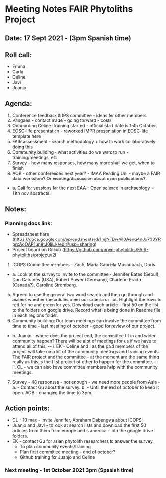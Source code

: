 # Meeting Notes FAIR Phytoliths Project

## Date: 17 Sept 2021 - (3pm Spanish time)

## Roll call:
* Emma 
* Carla
* Céline
* Javi
* Juanjo

## Agenda:
1. Conference feedback & IPS committee - ideas for other members
2. Pangaea - contact made - going forward - costs
3. Onboarding Celine- training started - official start date is 15th October.
4. EOSC-life presentation - reworked IMPR presentation in EOSC-life template here 
5. FAIR assessment - search methodology + how to work collaboratively doing this
6. Community building - what activities do we want to run - training/meetings, etc
7. Survey - how many responses, how many more shall we get, when to finish
8. AOB - other conferences next year? - IMAA Reading Uni - maybe a FAIR data workshop? Or meeting/discussion about open publications? 
- a. Call for sessions for the next EAA - Open science in archaeology = 11th nov abstracts.
## Notes:
### Planning docs link: 
* Spreadsheet here (https://docs.google.com/spreadsheets/d/1mjNTBw4iI0Aenq4nJx739YRprcAoOAP1un8tJ0ljlJk/edit?usp=sharing) 
* Project board on Github (https://github.com/open-phytoliths/FAIR-phytoliths/projects/2)

1. ICOPS Committee members - Zach, Maria Gabriela Musaubach, Doris
 - a. Look at the survey to invite to the committee - Jennifer Bates (Seoul), Dan Cabanes (USA), Robert Power (Germany), Charlene Prado (Canada?), Caroline Stromberg.
5. Agreed to use the general two word search and then go through and assess whether the articles meet our criteria or not. Highlight the rows in red for no and green for yes. Download each article - first 50 on the list to the folders on google drive. Record what is being done in Readme file in each regions folder.
6. Community building: Our team meetings can involve the committee from time to time - last meeting of october - good for review of our project.
- b.  Juanjo - where does the project end, the committee fit in and wider community happen? There will be  alot of meetings for us if we have to attend all of this. 
-- i.  EK - Celine and I as the paid members of the project will take on a lot of the community meetings and training events. The FAIR project and the committee - at the moment are the same thing really as this is the first project of other to happen for the committee. 
-- ii. CL - we can also have committee members help with the community meetings.
7. Survey - 48 responses - not enough - we need more people from Asia - 
 a. - Contact Gu about the survey.
 b. - Until the end of october to keep it open. 
AOB - changing the time to 3pm.



## Action points:
- CL - 10 max - invite Jennifer, Abraham Dabengwa  about ICOPS
- Juanjo and Javi - to look at search lists and download the first 50 articles from them from europe and s america - into the google drive folders.
- EK - contact Gu for asian phytolith researchers to answer the survey.
  * To plan community events/training
  * Plan first committee meeting - end of october?
  * Github training for Juanjo and Celine


### Next meeting - 1st October 2021 3pm (Spanish time)

